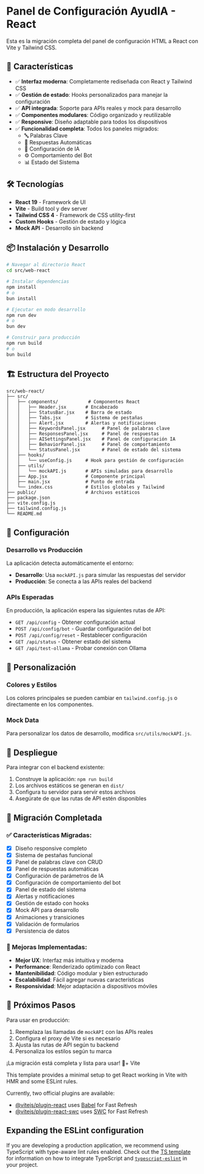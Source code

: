 # Panel de Configuración AyudIA - React

Esta es la migración completa del panel de configuración HTML a React con Vite y Tailwind CSS.

## 🚀 Características

- ✅ **Interfaz moderna**: Completamente rediseñada con React y Tailwind CSS
- ✅ **Gestión de estado**: Hooks personalizados para manejar la configuración
- ✅ **API integrada**: Soporte para APIs reales y mock para desarrollo
- ✅ **Componentes modulares**: Código organizado y reutilizable
- ✅ **Responsive**: Diseño adaptable para todos los dispositivos
- ✅ **Funcionalidad completa**: Todos los paneles migrados:
  - 🔤 Palabras Clave
  - 💬 Respuestas Automáticas
  - 🧠 Configuración de IA
  - ⚙️ Comportamiento del Bot
  - 📊 Estado del Sistema

## 🛠️ Tecnologías

- **React 19** - Framework de UI
- **Vite** - Build tool y dev server
- **Tailwind CSS 4** - Framework de CSS utility-first
- **Custom Hooks** - Gestión de estado y lógica
- **Mock API** - Desarrollo sin backend

## 📦 Instalación y Desarrollo

```bash
# Navegar al directorio React
cd src/web-react

# Instalar dependencias
npm install
# o
bun install

# Ejecutar en modo desarrollo
npm run dev
# o
bun dev

# Construir para producción
npm run build
# o
bun build
```

## 🏗️ Estructura del Proyecto

```
src/web-react/
├── src/
│   ├── components/           # Componentes React
│   │   ├── Header.jsx       # Encabezado
│   │   ├── StatusBar.jsx    # Barra de estado
│   │   ├── Tabs.jsx         # Sistema de pestañas
│   │   ├── Alert.jsx        # Alertas y notificaciones
│   │   ├── KeywordsPanel.jsx      # Panel de palabras clave
│   │   ├── ResponsesPanel.jsx     # Panel de respuestas
│   │   ├── AISettingsPanel.jsx    # Panel de configuración IA
│   │   ├── BehaviorPanel.jsx      # Panel de comportamiento
│   │   └── StatusPanel.jsx        # Panel de estado del sistema
│   ├── hooks/
│   │   └── useConfig.js     # Hook para gestión de configuración
│   ├── utils/
│   │   └── mockAPI.js       # APIs simuladas para desarrollo
│   ├── App.jsx              # Componente principal
│   ├── main.jsx             # Punto de entrada
│   └── index.css            # Estilos globales y Tailwind
├── public/                  # Archivos estáticos
├── package.json
├── vite.config.js
├── tailwind.config.js
└── README.md
```

## 🔧 Configuración

### Desarrollo vs Producción

La aplicación detecta automáticamente el entorno:

- **Desarrollo**: Usa `mockAPI.js` para simular las respuestas del servidor
- **Producción**: Se conecta a las APIs reales del backend

### APIs Esperadas

En producción, la aplicación espera las siguientes rutas de API:

- `GET /api/config` - Obtener configuración actual
- `POST /api/config/bot` - Guardar configuración del bot
- `POST /api/config/reset` - Restablecer configuración
- `GET /api/status` - Obtener estado del sistema
- `GET /api/test-ollama` - Probar conexión con Ollama

## 🎨 Personalización

### Colores y Estilos

Los colores principales se pueden cambiar en `tailwind.config.js` o directamente en los componentes.

### Mock Data

Para personalizar los datos de desarrollo, modifica `src/utils/mockAPI.js`.

## 🚀 Despliegue

Para integrar con el backend existente:

1. Construye la aplicación: `npm run build`
2. Los archivos estáticos se generan en `dist/`
3. Configura tu servidor para servir estos archivos
4. Asegúrate de que las rutas de API estén disponibles

## 📝 Migración Completada

### ✅ Características Migradas:

- [x] Diseño responsive completo
- [x] Sistema de pestañas funcional
- [x] Panel de palabras clave con CRUD
- [x] Panel de respuestas automáticas
- [x] Configuración de parámetros de IA
- [x] Configuración de comportamiento del bot
- [x] Panel de estado del sistema
- [x] Alertas y notificaciones
- [x] Gestión de estado con hooks
- [x] Mock API para desarrollo
- [x] Animaciones y transiciones
- [x] Validación de formularios
- [x] Persistencia de datos

### 🎯 Mejoras Implementadas:

- **Mejor UX**: Interfaz más intuitiva y moderna
- **Performance**: Renderizado optimizado con React
- **Mantenibilidad**: Código modular y bien estructurado
- **Escalabilidad**: Fácil agregar nuevas características
- **Responsividad**: Mejor adaptación a dispositivos móviles

## 🔄 Próximos Pasos

Para usar en producción:

1. Reemplaza las llamadas de `mockAPI` con las APIs reales
2. Configura el proxy de Vite si es necesario
3. Ajusta las rutas de API según tu backend
4. Personaliza los estilos según tu marca

¡La migración está completa y lista para usar! 🎉+ Vite

This template provides a minimal setup to get React working in Vite with HMR and some ESLint rules.

Currently, two official plugins are available:

- [@vitejs/plugin-react](https://github.com/vitejs/vite-plugin-react/blob/main/packages/plugin-react) uses [Babel](https://babeljs.io/) for Fast Refresh
- [@vitejs/plugin-react-swc](https://github.com/vitejs/vite-plugin-react/blob/main/packages/plugin-react-swc) uses [SWC](https://swc.rs/) for Fast Refresh

## Expanding the ESLint configuration

If you are developing a production application, we recommend using TypeScript with type-aware lint rules enabled. Check out the [TS template](https://github.com/vitejs/vite/tree/main/packages/create-vite/template-react-ts) for information on how to integrate TypeScript and [`typescript-eslint`](https://typescript-eslint.io) in your project.
